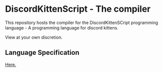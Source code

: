 # DiscordKittenScript - The compiler

This repository hosts the compiler for the DiscordKittenSCript programming language - A programming language for discord kittens.

View at your own discretion.

## Language Specification

[Here.](SPEC.md)

